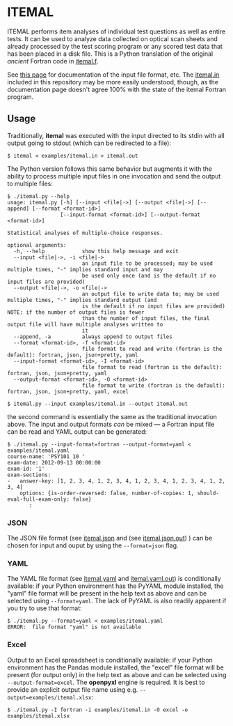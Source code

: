 # ITEMAL

ITEMAL performs item analyses of individual test questions as well as entire tests. It can be used to analyze data collected on optical scan sheets and already processed by the test scoring program or any scored test data that has been placed in a disk file.  This is a Python translation of the original _ancient_ Fortran code in [itemal.f](itemal.f).

See [this page](https://services.udel.edu/TDClient/32/Portal/KB/ArticleDet?ID=386) for documentation of the input file format, etc.  The [itemal.in](examples/itemal.in) included in this repository may be more easily understood, though, as the documentation page doesn't agree 100% with the state of the itemal Fortran program.

## Usage

Traditionally, **itemal** was executed with the input directed to its stdin with all output going to stdout (which can be redirected to a file):

```
$ itemal < examples/itemal.in > itemal.out
```

The Python version follows this same behavior but augments it with the ability to process multiple input files in one invocation and send the output to multiple files:

```
$ ./itemal.py --help
usage: itemal.py [-h] [--input <file|->] [--output <file|->] [--append] [--format <format-id>]
                 [--input-format <format-id>] [--output-format <format-id>]

Statistical analyses of multiple-choice responses.

optional arguments:
  -h, --help            show this help message and exit
  --input <file|->, -i <file|->
                        an input file to be processed; may be used multiple times, "-" implies standard input and may
                        be used only once (and is the default if no input files are provided)
  --output <file|->, -o <file|->
                        an output file to write data to; may be used multiple times, "-" implies standard output (and
                        is the default if no input files are provided) NOTE: if the number of output files is fewer
                        than the number of input files, the final output file will have multiple analyses written to
                        it
  --append, -a          always append to output files
  --format <format-id>, -f <format-id>
                        file format to read and write (fortran is the default): fortran, json, json+pretty, yaml
  --input-format <format-id>, -I <format-id>
                        file format to read (fortran is the default): fortran, json, json+pretty, yaml
  --output-format <format-id>, -O <format-id>
                        file format to write (fortran is the default): fortran, json, json+pretty, yaml, excel

$ itemal.py --input examples/itemal.in --output itemal.out
```

the second command is essentially the same as the traditional invocation above.  The input and output formats *can* be mixed — a Fortran input file can be read and YAML output can be generated:

```
$ ./itemal.py --input-format=fortran --output-format=yaml < examples/itemal.yaml
course-name: 'PSY101 10 '
exam-date: 2012-09-13 00:00:00
exam-id: '1'
exam-sections:
-   answer-key: [1, 2, 3, 4, 1, 2, 3, 4, 1, 2, 3, 4, 1, 2, 3, 4, 1, 2, 3, 4]
    options: {is-order-reversed: false, number-of-copies: 1, should-eval-full-exam-only: false}
       :
```

### JSON

The JSON file format (see [itemal.json](examples/itemal.json) and  (see [itemal.json.out](examples/itemal.json.out)) ) can be chosen for input and ouput by using the `--format=json` flag.

### YAML

The YAML file format (see [itemal.yaml](examples/itemal.yaml) and [itemal.yaml.out](examples/itemal.yaml.out)) is conditionally available:  if your Python environment has the PyYAML module installed, the "yaml" file format will be present in the help text as above and can be selected using `--format=yaml`.  The lack of PyYAML is also readily apparent if you try to use that format:

```
$ ./itemal.py --format=yaml < examples/itemal.yaml
ERROR:  file format "yaml" is not available
```

### Excel

Output to an Excel spreadsheet is conditionally available:  if your Python environment has the Pandas module installed, the "excel" file format will be present (for output only) in the help text as above and can be selected using `--output-format=excel`.  The **openpyxl** engine is required.  It is best to provide an explicit output file name using e.g. `--output=examples/itemal.xlsx`:

```
$ ./itemal.py -I fortran -i examples/itemal.in -O excel -o examples/itemal.xlsx
```
